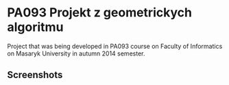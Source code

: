 PA093 Projekt z geometrickych algoritmu
=======================================
Project that was being developed in PA093 course on Faculty of Informatics on Masaryk University in autumn 2014 semester.

Screenshots
-----------